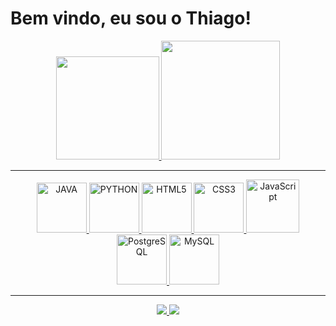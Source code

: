 <h1>Bem vindo, eu sou o Thiago!</h1>

<a href="https://github.com/seixasthii">

<div align="center">
  <img src="https://github-readme-stats.vercel.app/api?username=seixasthii&show_icons=true&theme=vue-dark&count_private=true&include_all_commits=true&hide_border=false" height="165" />
  <img src="https://github-readme-stats.vercel.app/api/top-langs?username=seixasthii&layout=compact&theme=vue-dark&langs_count=6&hide_border=false" height="190" />
</div>

---

<div align="center">
  <img src="https://img.icons8.com/?size=100&id=13679&format=png&color=000000" width="80" alt="JAVA" >
  <img src="https://img.icons8.com/?size=100&id=13441&format=png&color=000000" width="80" alt="PYTHON">
  <img src="https://img.icons8.com/color/2x/html-5.png" width="80" alt="HTML5">
  <img src="https://img.icons8.com/color/2x/css3.png" width="80" alt="CSS3">
  <img src="https://static.vecteezy.com/system/resources/previews/027/127/560/non_2x/javascript-logo-javascript-icon-transparent-free-png.png" width="85" alt="JavaScript">
  <img src="https://img.icons8.com/?size=100&id=38561&format=png&color=ffffff" width="80" alt="PostgreSQL">
  <img src="https://img.icons8.com/?size=100&id=39855&format=png&color=ffffff" width="80" alt="MySQL">
</div>

---

<div align="center">
  <a href="https://www.linkedin.com/in/thiago-seixas-3a4a0628a/" target="_blank">
    <img src="https://img.shields.io/badge/LinkedIn-%230077B5.svg?&style=for-the-badge&logo=linkedin&logoColor=white" />
  </a>
  <a href="mailto:thiagoseixas2005@gmail.com" target="_blank">
    <img src="https://img.shields.io/badge/-thiagoseixas2005@gmail.com-006bed?style=for-the-badge&logo=Gmail&logoColor=white&link=mailto:thiagoseixas2005@gmail.com" />
  </a>
</div>
 
